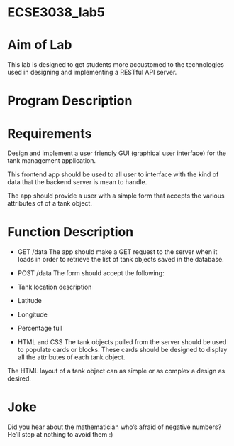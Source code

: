 # ECSE3038_lab5
# Aim of Lab
This lab is designed to get students more accustomed to the technologies used in designing and implementing a RESTful API server.
# Program Description
# Requirements
Design and implement a user friendly GUI (graphical user interface) for the tank management application.

This frontend app should be used to all user to interface with the kind of data that the backend server is mean to handle. 

The app should provide a user with a simple form that accepts the various attributes of of a tank object.
# Function Description
*  GET /data
The app should make a GET request to the server when it loads in order to retrieve the list of tank objects saved in the database.

*  POST /data
The form should accept the following:

* Tank location description
* Latitude
* Longitude
* Percentage full

* HTML and CSS
The tank objects pulled from the server should be used to populate cards or blocks. These cards should be designed to display all the attributes of each tank object.

The HTML layout of a tank object can as simple or as complex a design as desired.
# Joke
Did you hear about the mathematician who’s afraid of negative numbers? He’ll stop at nothing to avoid them :)
